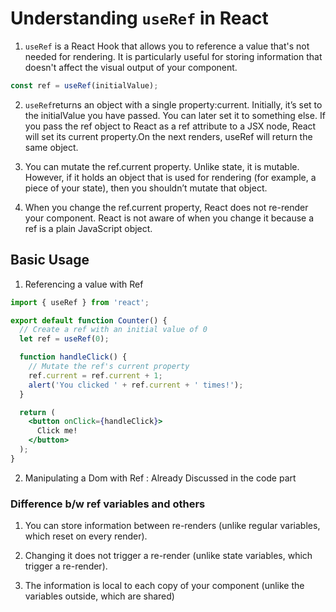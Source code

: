 # Understanding `useRef` in React

1. `useRef` is a React Hook that allows you to reference a value that's not needed for rendering. It is particularly useful for storing information that doesn't affect the visual output of your component.

```js
const ref = useRef(initialValue);
```

2. `useRef`returns an object with a single property:current.
Initially, it’s set to the initialValue you have passed. You can later set it to something else. If you pass the ref object to React as a ref attribute to a JSX node, React will set its current property.On the next renders, useRef will return the same object.


3. You can mutate the ref.current property. Unlike state, it is mutable. However, if it holds an object that is used for rendering (for example, a piece of your state), then you shouldn’t mutate that object.


4. When you change the ref.current property, React does not re-render your component. React is not aware of when you change it because a ref is a plain JavaScript object.

## Basic Usage
1. Referencing a value with Ref
```jsx
import { useRef } from 'react';

export default function Counter() {
  // Create a ref with an initial value of 0
  let ref = useRef(0);

  function handleClick() {
    // Mutate the ref's current property
    ref.current = ref.current + 1;
    alert('You clicked ' + ref.current + ' times!');
  }

  return (
    <button onClick={handleClick}>
      Click me!
    </button>
  );
}

```
2.  Manipulating a Dom with Ref : Already Discussed in the code part

### Difference b/w ref variables and others

1. You can store information between re-renders (unlike regular variables, which reset on every render).

2. Changing it does not trigger a re-render (unlike state variables, which trigger a re-render).

3. The information is local to each copy of your component (unlike the variables outside, which are shared)